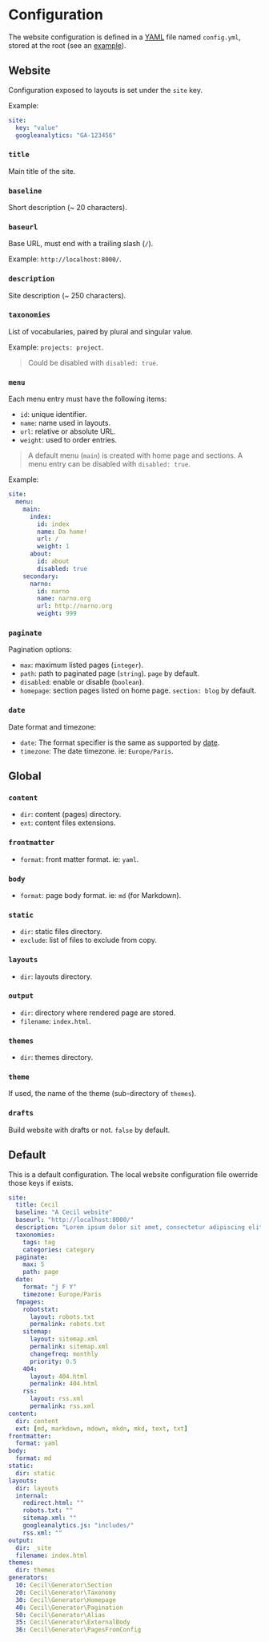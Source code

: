 <!--
repository: https://github.com/Cecilapp/Cecil/edit/master/docs/
file: 4.Configuration.md
alias: documentation/4-configuration
description: "How to configure a website. What is the default configuration."
-->

# Configuration

The website configuration is defined in a [YAML](https://en.wikipedia.org/wiki/YAML) file named `config.yml`, stored at the root (see an [example](https://github.com/Cecilapp/Cecil/blob/master/res/skeleton/config.yml)).

## Website

Configuration exposed to layouts is set under the `site` key.

Example:

```yaml
site:
  key: "value"
  googleanalytics: "GA-123456"
```

### `title`

Main title of the site.

### `baseline`

Short description (~ 20 characters).

### `baseurl`

Base URL, must end with a trailing slash (`/`).

Example: `http://localhost:8000/`.

### `description`

Site description (~ 250 characters).

### `taxonomies`

List of vocabularies, paired by plural and singular value.

Example: `projects: project`.

> Could be disabled with `disabled: true`.

### `menu`

Each menu entry must have the following items:

- `id`: unique identifier.
- `name`: name used in layouts.
- `url`: relative or absolute URL.
- `weight`: used to order entries.

> A default menu (`main`) is created with home page and sections.
> A menu entry can be disabled with `disabled: true`.

Example:

```yaml
site:
  menu:
    main:
      index:
        id: index
        name: Da home!
        url: /
        weight: 1
      about:
        id: about
        disabled: true
    secondary:
      narno:
        id: narno
        name: narno.org
        url: http://narno.org
        weight: 999
```

### `paginate`

Pagination options:

- `max`: maximum listed pages (`integer`).
- `path`: path to paginated page (`string`). `page` by default.
- `disabled`: enable or disable (`boolean`).
- `homepage`: section pages listed on home page. `section: blog` by default.

### `date`

Date format and timezone:

- `date`: The format specifier is the same as supported by [date](http://www.php.net/date).
- `timezone`: The date timezone. ie: `Europe/Paris`.

## Global

### `content`

- `dir`: content (pages) directory.
- `ext`: content files extensions.

### `frontmatter`

- `format`: front matter format. ie: `yaml`.

### `body`

- `format`: page body format. ie: `md` (for Markdown).

### `static`

- `dir`: static files directory.
- `exclude`: list of files to exclude from copy.

### `layouts`

- `dir`: layouts directory.

### `output`

- `dir`: directory where rendered page are stored.
- `filename`: `index.html`.

### `themes`

- `dir`: themes directory.

### `theme`

If used, the name of the theme (sub-directory of `themes`).

### `drafts`

Build website with drafts or not. `false` by default.

## Default

This is a default configuration. The local website configuration file owerride those keys if exists.

```yaml
site:
  title: Cecil
  baseline: "A Cecil website"
  baseurl: "http://localhost:8000/"
  description: "Lorem ipsum dolor sit amet, consectetur adipiscing elit."
  taxonomies:
    tags: tag
    categories: category
  paginate:
    max: 5
    path: page
  date:
    format: "j F Y"
    timezone: Europe/Paris
  fmpages:
    robotstxt:
      layout: robots.txt
      permalink: robots.txt
    sitemap:
      layout: sitemap.xml
      permalink: sitemap.xml
      changefreq: monthly
      priority: 0.5
    404:
      layout: 404.html
      permalink: 404.html
    rss:
      layout: rss.xml
      permalink: rss.xml
content:
  dir: content
  ext: [md, markdown, mdown, mkdn, mkd, text, txt]
frontmatter:
  format: yaml
body:
  format: md
static:
  dir: static
layouts:
  dir: layouts
  internal:
    redirect.html: ""
    robots.txt: ""
    sitemap.xml: ""
    googleanalytics.js: "includes/"
    rss.xml: ""
output:
  dir: _site
  filename: index.html
themes:
  dir: themes
generators:
  10: Cecil\Generator\Section
  20: Cecil\Generator\Taxonomy
  30: Cecil\Generator\Homepage
  40: Cecil\Generator\Pagination
  50: Cecil\Generator\Alias
  35: Cecil\Generator\ExternalBody
  36: Cecil\Generator\PagesFromConfig
```
